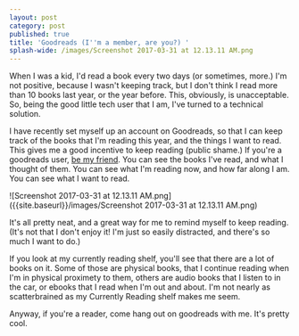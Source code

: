 ```yaml
---
layout: post
category: post
published: true
title: 'Goodreads (I''m a member, are you?) '
splash-wide: /images/Screenshot 2017-03-31 at 12.13.11 AM.png
---
```

When I was a kid, I'd read a book every two days (or sometimes, more.) I'm not positive, because I wasn't keeping track, but I don't think I read more than 10 books last year, or the year before. This, obviously, is unacceptable. So, being the good little tech user that I am, I've turned to a technical solution. 

I have recently set myself up an account on Goodreads, so that I can keep track of the books that I'm reading this year, and the things I want to read. This gives me a good incentive to keep reading (public shame.) If you're a goodreads user, [be my friend](https://www.goodreads.com/user/show/65312449-andrew-roach). You can see the books I've read, and what I thought of them. You can see what I'm reading now, and how far along I am. You can see what I want to read. 

![Screenshot 2017-03-31 at 12.13.11 AM.png]({{site.baseurl}}/images/Screenshot 2017-03-31 at 12.13.11 AM.png)

It's all pretty neat, and a great way for me to remind myself to keep reading. (It's not that I don't enjoy it! I'm just so easily distracted, and there's so much I want to do.) 

If you look at my currently reading shelf, you'll see that there are a lot of books on it. Some of those are physical books, that I continue reading when I'm in physical proximety to them, others are audio books that I listen to in the car, or ebooks that I read when I'm out and about. I'm not nearly as scatterbrained as my Currently Reading shelf makes me seem. 

Anyway, if you're a reader, come hang out on goodreads with me. It's pretty cool.
